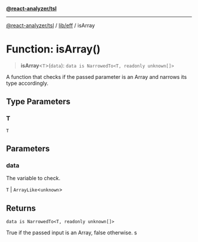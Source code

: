 [**@react-analyzer/tsl**](../../../README.md)

***

[@react-analyzer/tsl](../../../README.md) / [lib/eff](../README.md) / isArray

# Function: isArray()

> **isArray**\<`T`\>(`data`): `data is NarrowedTo<T, readonly unknown[]>`

A function that checks if the passed parameter is an Array and narrows its type accordingly.

## Type Parameters

### T

`T`

## Parameters

### data

The variable to check.

`T` | `ArrayLike`\<`unknown`\>

## Returns

`data is NarrowedTo<T, readonly unknown[]>`

True if the passed input is an Array, false otherwise. s
